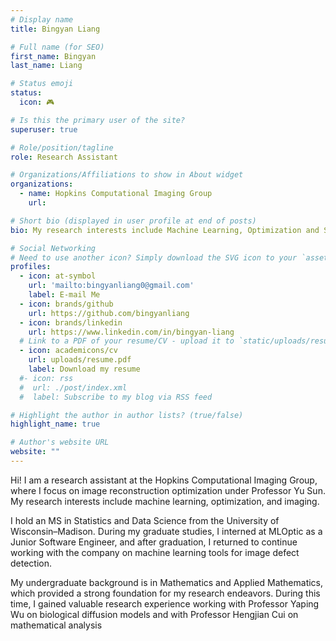 ```yaml
---
# Display name
title: Bingyan Liang

# Full name (for SEO)
first_name: Bingyan
last_name: Liang

# Status emoji
status:
  icon: 🎮

# Is this the primary user of the site?
superuser: true

# Role/position/tagline
role: Research Assistant

# Organizations/Affiliations to show in About widget
organizations:
  - name: Hopkins Computational Imaging Group
    url: 

# Short bio (displayed in user profile at end of posts)
bio: My research interests include Machine Learning, Optimization and Stochastic Process.

# Social Networking
# Need to use another icon? Simply download the SVG icon to your `assets/media/icons/` folder.
profiles:
  - icon: at-symbol
    url: 'mailto:bingyanliang0@gmail.com'
    label: E-mail Me
  - icon: brands/github
    url: https://github.com/bingyanliang
  - icon: brands/linkedin
    url: https://www.linkedin.com/in/bingyan-liang
  # Link to a PDF of your resume/CV - upload it to `static/uploads/resume.pdf`
  - icon: academicons/cv
    url: uploads/resume.pdf
    label: Download my resume
  #- icon: rss
  #  url: ./post/index.xml
  #  label: Subscribe to my blog via RSS feed

# Highlight the author in author lists? (true/false)
highlight_name: true

# Author's website URL
website: ""
---
```


Hi! I am a research assistant at the Hopkins Computational Imaging Group, where I focus on image reconstruction optimization under Professor Yu Sun. My research interests include machine learning, optimization, and imaging.

I hold an MS in Statistics and Data Science from the University of Wisconsin–Madison. During my graduate studies, I interned at MLOptic as a Junior Software Engineer, and after graduation, I returned to continue working with the company on machine learning tools for image defect detection.

My undergraduate background is in Mathematics and Applied Mathematics, which provided a strong foundation for my research endeavors. During this time, I gained valuable research experience working with Professor Yaping Wu on biological diffusion models and with Professor Hengjian Cui on mathematical analysis
